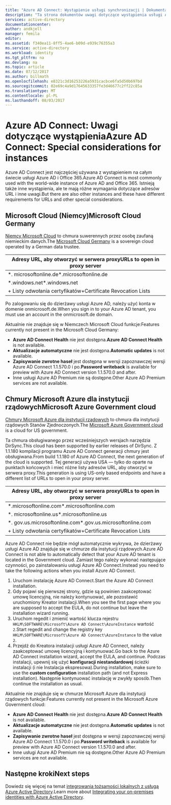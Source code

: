 ```yaml
---
title: "Azure AD Connect: Wystąpienie usługi synchronizacji | Dokumentacja firmy Microsoft"
description: "Ta strona dokumentów uwagi dotyczące wystąpienia usługi Azure AD."
services: active-directory
documentationcenter: 
author: andkjell
manager: femila
editor: 
ms.assetid: f340ea11-8ff5-4ae6-b09d-e939c76355a3
ms.service: active-directory
ms.workload: identity
ms.tgt_pltfrm: na
ms.devlang: na
ms.topic: article
ms.date: 07/12/2017
ms.author: billmath
ms.openlocfilehash: e8321c3d16253226a5931cacbce6fa5d50b697bd
ms.sourcegitcommit: 02e69c4a9d17645633357fe3d46677c2ff22c85a
ms.translationtype: MT
ms.contentlocale: pl-PL
ms.lasthandoff: 08/03/2017
---
```

# <a name="azure-ad-connect-special-considerations-for-instances"></a><span data-ttu-id="b9608-103">Azure AD Connect: Uwagi dotyczące wystąpienia</span><span class="sxs-lookup"><span data-stu-id="b9608-103">Azure AD Connect: Special considerations for instances</span></span>
<span data-ttu-id="b9608-104">Azure AD Connect jest najczęściej używana z wystąpieniem na całym świecie usługi Azure AD i Office 365.</span><span class="sxs-lookup"><span data-stu-id="b9608-104">Azure AD Connect is most commonly used with the world-wide instance of Azure AD and Office 365.</span></span> <span data-ttu-id="b9608-105">Istnieją także inne wystąpienia, ale te mają różne wymagania dotyczące adresów URL i inne uwagi.</span><span class="sxs-lookup"><span data-stu-id="b9608-105">But there are also other instances and these have different requirements for URLs and other special considerations.</span></span>

## <a name="microsoft-cloud-germany"></a><span data-ttu-id="b9608-106">Microsoft Cloud (Niemcy)</span><span class="sxs-lookup"><span data-stu-id="b9608-106">Microsoft Cloud Germany</span></span>
<span data-ttu-id="b9608-107">[Niemcy Microsoft Cloud](http://www.microsoft.de/cloud-deutschland) to chmura suwerennych przez osobę zaufaną niemieckim danych.</span><span class="sxs-lookup"><span data-stu-id="b9608-107">The [Microsoft Cloud Germany](http://www.microsoft.de/cloud-deutschland) is a sovereign cloud operated by a German data trustee.</span></span>

| <span data-ttu-id="b9608-108">Adresy URL, aby otworzyć w serwera proxy</span><span class="sxs-lookup"><span data-stu-id="b9608-108">URLs to open in proxy server</span></span> |
| --- |
| <span data-ttu-id="b9608-109">\*. microsoftonline.de</span><span class="sxs-lookup"><span data-stu-id="b9608-109">\*.microsoftonline.de</span></span> |
| <span data-ttu-id="b9608-110">\*.windows.net</span><span class="sxs-lookup"><span data-stu-id="b9608-110">\*.windows.net</span></span> |
| <span data-ttu-id="b9608-111">+ Listy odwołania certyfikatów</span><span class="sxs-lookup"><span data-stu-id="b9608-111">+Certificate Revocation Lists</span></span> |

<span data-ttu-id="b9608-112">Po zalogowaniu się do dzierżawy usługi Azure AD, należy użyć konta w domenie onmicrosoft.de.</span><span class="sxs-lookup"><span data-stu-id="b9608-112">When you sign in to your Azure AD tenant, you must use an account in the onmicrosoft.de domain.</span></span>

<span data-ttu-id="b9608-113">Aktualnie nie znajduje się w Niemczech Microsoft Cloud funkcje:</span><span class="sxs-lookup"><span data-stu-id="b9608-113">Features currently not present in the Microsoft Cloud Germany:</span></span>

* <span data-ttu-id="b9608-114">**Azure AD Connect Health** nie jest dostępna.</span><span class="sxs-lookup"><span data-stu-id="b9608-114">**Azure AD Connect Health** is not available.</span></span>
* <span data-ttu-id="b9608-115">**Aktualizacje automatyczne** nie jest dostępna.</span><span class="sxs-lookup"><span data-stu-id="b9608-115">**Automatic updates** is not available.</span></span>
* <span data-ttu-id="b9608-116">**Zapisywanie zwrotne haseł** jest dostępna w wersji zapoznawczej wersji Azure AD Connect 1.1.570.0 i po.</span><span class="sxs-lookup"><span data-stu-id="b9608-116">**Password writeback** is available for preview with Azure AD Connect version 1.1.570.0 and after.</span></span>
* <span data-ttu-id="b9608-117">Inne usługi Azure AD Premium nie są dostępne.</span><span class="sxs-lookup"><span data-stu-id="b9608-117">Other Azure AD Premium services are not available.</span></span>

## <a name="microsoft-azure-government-cloud"></a><span data-ttu-id="b9608-118">Chmury Microsoft Azure dla instytucji rządowych</span><span class="sxs-lookup"><span data-stu-id="b9608-118">Microsoft Azure Government cloud</span></span>
<span data-ttu-id="b9608-119">[Chmury Microsoft Azure dla instytucji rządowych](https://azure.microsoft.com/features/gov/) to chmura dla instytucji rządowych Stanów Zjednoczonych.</span><span class="sxs-lookup"><span data-stu-id="b9608-119">The [Microsoft Azure Government cloud](https://azure.microsoft.com/features/gov/) is a cloud for US government.</span></span>

<span data-ttu-id="b9608-120">Ta chmura obsługiwanego przez wcześniejszych wersjach narzędzia DirSync.</span><span class="sxs-lookup"><span data-stu-id="b9608-120">This cloud has been supported by earlier releases of DirSync.</span></span> <span data-ttu-id="b9608-121">Z 1.1.180 kompilacji programu Azure AD Connect generacji chmury jest obsługiwana.</span><span class="sxs-lookup"><span data-stu-id="b9608-121">From build 1.1.180 of Azure AD Connect, the next generation of the cloud is supported.</span></span> <span data-ttu-id="b9608-122">Tej generacji używa USA — tylko do oparte na punktach końcowych i mieć różne listy adresów URL, aby otworzyć w serwera proxy.</span><span class="sxs-lookup"><span data-stu-id="b9608-122">This generation is using US-only based endpoints and have a different list of URLs to open in your proxy server.</span></span>

| <span data-ttu-id="b9608-123">Adresy URL, aby otworzyć w serwera proxy</span><span class="sxs-lookup"><span data-stu-id="b9608-123">URLs to open in proxy server</span></span> |
| --- |
| <span data-ttu-id="b9608-124">\*.microsoftonline.com</span><span class="sxs-lookup"><span data-stu-id="b9608-124">\*.microsoftonline.com</span></span> |
| <span data-ttu-id="b9608-125">\*. microsoftonline.us</span><span class="sxs-lookup"><span data-stu-id="b9608-125">\*.microsoftonline.us</span></span> |
| <span data-ttu-id="b9608-126">\*. gov.us.microsoftonline.com</span><span class="sxs-lookup"><span data-stu-id="b9608-126">\*.gov.us.microsoftonline.com</span></span> |
| <span data-ttu-id="b9608-127">+ Listy odwołania certyfikatów</span><span class="sxs-lookup"><span data-stu-id="b9608-127">+Certificate Revocation Lists</span></span> |

<span data-ttu-id="b9608-128">Azure AD Connect nie będzie mógł automatycznie wykrywa, że dzierżawy usługi Azure AD znajduje się w chmurze dla instytucji rządowych.</span><span class="sxs-lookup"><span data-stu-id="b9608-128">Azure AD Connect is not able to automatically detect that your Azure AD tenant is located in the Government cloud.</span></span> <span data-ttu-id="b9608-129">Zamiast tego należy wykonać następujące czynności, po zainstalowaniu usługi Azure AD Connect.</span><span class="sxs-lookup"><span data-stu-id="b9608-129">Instead you need to take the following actions when you install Azure AD Connect.</span></span>

1. <span data-ttu-id="b9608-130">Uruchom instalację Azure AD Connect.</span><span class="sxs-lookup"><span data-stu-id="b9608-130">Start the Azure AD Connect installation.</span></span>
2. <span data-ttu-id="b9608-131">Gdy pojawi się pierwszej strony, gdzie są powinien zaakceptować umowę licencyjną, nie należy kontynuować, ale pozostawić uruchomiony Kreator instalacji.</span><span class="sxs-lookup"><span data-stu-id="b9608-131">When you see the first page where you are supposed to accept the EULA, do not continue but leave the installation wizard running.</span></span>
3. <span data-ttu-id="b9608-132">Uruchom regedit i zmienić wartość klucza rejestru `HKLM\SOFTWARE\Microsoft\Azure AD Connect\AzureInstance` wartość `2`.</span><span class="sxs-lookup"><span data-stu-id="b9608-132">Start regedit and change the registry key `HKLM\SOFTWARE\Microsoft\Azure AD Connect\AzureInstance` to the value `2`.</span></span>
4. <span data-ttu-id="b9608-133">Przejdź do Kreatora instalacji usługi Azure AD Connect, należy zaakceptować umowę licencyjną i kontynuować.</span><span class="sxs-lookup"><span data-stu-id="b9608-133">Go back to the Azure AD Connect installation wizard, accept the EULA, and continue.</span></span> <span data-ttu-id="b9608-134">Podczas instalacji, upewnij się użyć **konfiguracji niestandardowej** ścieżki instalacji (i nie Instalacja ekspresowa).</span><span class="sxs-lookup"><span data-stu-id="b9608-134">During installation, make sure to use the **custom configuration** installation path (and not Express installation).</span></span> <span data-ttu-id="b9608-135">Następnie kontynuować instalację w zwykły sposób.</span><span class="sxs-lookup"><span data-stu-id="b9608-135">Then continue the installation as usual.</span></span>

<span data-ttu-id="b9608-136">Aktualnie nie znajduje się w chmurze Microsoft Azure dla instytucji rządowych funkcje:</span><span class="sxs-lookup"><span data-stu-id="b9608-136">Features currently not present in the Microsoft Azure Government cloud:</span></span>

* <span data-ttu-id="b9608-137">**Azure AD Connect Health** nie jest dostępna.</span><span class="sxs-lookup"><span data-stu-id="b9608-137">**Azure AD Connect Health** is not available.</span></span>
* <span data-ttu-id="b9608-138">**Aktualizacje automatyczne** nie jest dostępna.</span><span class="sxs-lookup"><span data-stu-id="b9608-138">**Automatic updates** is not available.</span></span>
* <span data-ttu-id="b9608-139">**Zapisywanie zwrotne haseł** jest dostępna w wersji zapoznawczej wersji Azure AD Connect 1.1.570.0 i po.</span><span class="sxs-lookup"><span data-stu-id="b9608-139">**Password writeback**  is available for preview with Azure AD Connect version 1.1.570.0 and after.</span></span>
* <span data-ttu-id="b9608-140">Inne usługi Azure AD Premium nie są dostępne.</span><span class="sxs-lookup"><span data-stu-id="b9608-140">Other Azure AD Premium services are not available.</span></span>

## <a name="next-steps"></a><span data-ttu-id="b9608-141">Następne kroki</span><span class="sxs-lookup"><span data-stu-id="b9608-141">Next steps</span></span>
<span data-ttu-id="b9608-142">Dowiedz się więcej na temat [integrowania tożsamości lokalnych z usługą Azure Active Directory](active-directory-aadconnect.md).</span><span class="sxs-lookup"><span data-stu-id="b9608-142">Learn more about [Integrating your on-premises identities with Azure Active Directory](active-directory-aadconnect.md).</span></span>
